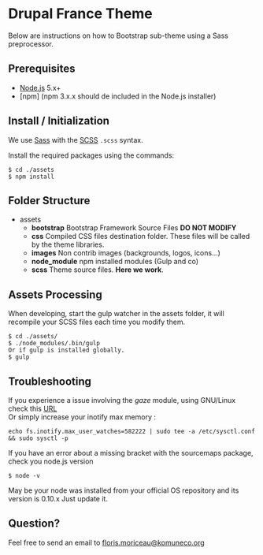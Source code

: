 # Drupal France Theme

Below are instructions on how to Bootstrap sub-theme using a Sass preprocessor.

## Prerequisites
- [Node.js](https://nodejs.org/en/download/) 5.x+
- [npm] (npm 3.x.x should de included in the Node.js installer)

## Install / Initialization
We use [Sass](http://sass-lang.com/) with the [SCSS](http://sass-lang.com/documentation/file.SASS_REFERENCE.html#syntax) `.scss` syntax.

Install the required packages using the commands:

```(bash)
$ cd ./assets
$ npm install
```


## Folder Structure
- assets
  - **bootstrap**
      Bootstrap Framework Source Files **DO NOT MODIFY**
  - **css**
      Compiled CSS files destination folder.
      These files will be called by the theme libraries.
  - **images**
      Non contrib images (backgrounds, logos, icons...)
  - **node_module**
      npm installed modules (Gulp and co)
  - **scss**
      Theme source files. **Here we work**.

## Assets Processing
When developing, start the gulp watcher in the assets folder, it will recompile your SCSS files each time you modify them.

```(bash)
$ cd ./assets/
$ ./node_modules/.bin/gulp
Or if gulp is installed globally.
$ gulp
```

## Troubleshooting

If you experience a issue involving the *gaze* module, using GNU/Linux check this [URL](https://discourse.roots.io/t/gulp-watch-error-on-ubuntu-14-04-solved/3453/3)    
Or simply increase your inotify max memory :

 `echo fs.inotify.max_user_watches=582222 | sudo tee -a /etc/sysctl.conf && sudo sysctl -p`

If you have an error about a missing bracket with the sourcemaps package, check you node.js version
 ```
 $ node -v
 ```
May be your node was installed from your official OS repository and its version is 0.10.x
Just update it.


## Question?
Feel free to send an email to [floris.moriceau@komuneco.org](floris.moriceau@komuneco.org)
